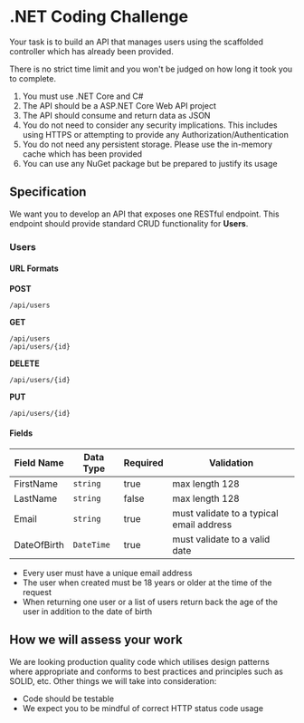 # .NET Coding Challenge
Your task is to build an API that manages users using the scaffolded controller which has already been provided.

There is no strict time limit and you won't be judged on how long it took you to complete.

1. You must use .NET Core and C#
2. The API should be a ASP.NET Core Web API project
3. The API should consume and return data as JSON
4. You do not need to consider any security implications. This includes using HTTPS or attempting to provide any Authorization/Authentication
6. You do not need any persistent storage. Please use the in-memory cache which has been provided
7. You can use any NuGet package but be prepared to justify its usage

## Specification
We want you to develop an API that exposes one RESTful endpoint. This endpoint should provide standard CRUD functionality for **Users**.

### Users
#### URL Formats
**POST**
```
/api/users
```
**GET**
```
/api/users
/api/users/{id}
```
**DELETE**
```
/api/users/{id}
```
**PUT**
```
/api/users/{id}
```
#### Fields
| Field Name  | Data Type  | Required | Validation                               |
|--           |--          |--        |--                                        |
| FirstName   | `string`   | true     | max length 128                           |
| LastName    | `string`   | false    | max length 128                           |
| Email       | `string`   | true     | must validate to a typical email address |
| DateOfBirth | `DateTime` | true     | must validate to a valid date            |

 - Every user must have a unique email address
 - The user when created must be 18 years or older at the time of the request
 - When returning one user or a list of users return back the age of the user in addition to the date of birth

## How we will assess your work
We are looking production quality code which utilises design patterns where appropriate and conforms to best practices and principles such as SOLID, etc. Other things we will take into consideration:

 - Code should be testable
 - We expect you to be mindful of correct HTTP status code usage